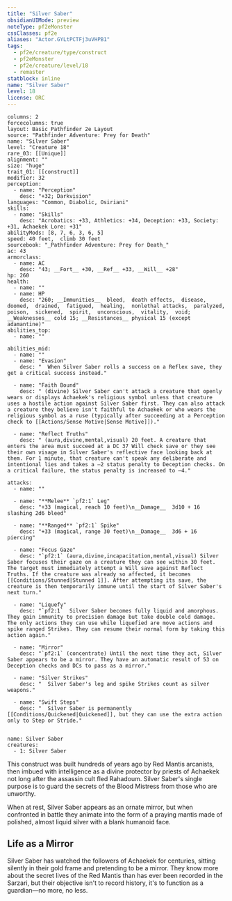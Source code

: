 ```yaml
---
title: "Silver Saber"
obsidianUIMode: preview
noteType: pf2eMonster
cssClasses: pf2e
aliases: "Actor.GYLtPCTFj3uVHPB1" 
tags:
  - pf2e/creature/type/construct
  - pf2eMonster
  - pf2e/creature/level/18
  - remaster
statblock: inline
name: "Silver Saber"
level: 18
license: ORC
---
```


```statblock
columns: 2
forcecolumns: true
layout: Basic Pathfinder 2e Layout
source: "Pathfinder Adventure: Prey for Death"
name: "Silver Saber"
level: "Creature 18"
rare_03: [[Unique]]
alignment: ""
size: "huge"
trait_01: [[construct]]
modifier: 32
perception:
  - name: "Perception"
    desc: "+32; Darkvision"
languages: "Common, Diabolic, Osiriani"
skills:
  - name: "Skills"
    desc: "Acrobatics: +33, Athletics: +34, Deception: +33, Society: +31, Achaekek Lore: +31"
abilityMods: [8, 7, 6, 3, 6, 5]
speed: 40 feet,  climb 30 feet
sourcebook: "_Pathfinder Adventure: Prey for Death_"
ac: 43
armorclass:
  - name: AC
    desc: "43; __Fort__ +30, __Ref__ +33, __Will__ +28"
hp: 260
health:
  - name: ""
  - name: HP
    desc: "260; __Immunities__  bleed,  death effects,  disease,  doomed,  drained,  fatigued,  healing,  nonlethal attacks,  paralyzed,  poison,  sickened,  spirit,  unconscious,  vitality,  void; __Weaknesses__ cold 15; __Resistances__ physical 15 (except adamantine)"
abilities_top:
  - name: ""

abilities_mid:
  - name: ""
  - name: "Evasion"
    desc: "  When Silver Saber rolls a success on a Reflex save, they get a critical success instead."

  - name: "Faith Bound"
    desc: " (divine) Silver Saber can't attack a creature that openly wears or displays Achaekek's religious symbol unless that creature uses a hostile action against Silver Saber first. They can also attack a creature they believe isn't faithful to Achaekek or who wears the religious symbol as a ruse (typically after succeeding at a Perception check to [[Actions/Sense Motive|Sense Motive]])."

  - name: "Reflect Truths"
    desc: " (aura,divine,mental,visual) 20 feet. A creature that enters the area must succeed at a DC 37 Will check save or they see their own visage in Silver Saber's reflective face looking back at them. For 1 minute, that creature can't speak any deliberate and intentional lies and takes a –2 status penalty to Deception checks. On a critical failure, the status penalty is increased to –4."

attacks:
  - name: ""

  - name: "**Melee** `pf2:1` Leg"
    desc: "+33 (magical, reach 10 feet)\n__Damage__  3d10 + 16 slashing 2d6 bleed"

  - name: "**Ranged** `pf2:1` Spike"
    desc: "+33 (magical, range 30 feet)\n__Damage__  3d6 + 16 piercing"

  - name: "Focus Gaze"
    desc: "`pf2:1` (aura,divine,incapacitation,mental,visual) Silver Saber focuses their gaze on a creature they can see within 30 feet. The target must immediately attempt a Will save against Reflect Truths. If the creature was already so affected, it becomes [[Conditions/Stunned|Stunned 1]]. After attempting its save, the creature is then temporarily immune until the start of Silver Saber's next turn."

  - name: "Liquefy"
    desc: "`pf2:1`  Silver Saber becomes fully liquid and amorphous. They gain immunity to precision damage but take double cold damage. The only actions they can use while liquefied are move actions and spike ranged Strikes. They can resume their normal form by taking this action again."

  - name: "Mirror"
    desc: "`pf2:1` (concentrate) Until the next time they act, Silver Saber appears to be a mirror. They have an automatic result of 53 on Deception checks and DCs to pass as a mirror."

  - name: "Silver Strikes"
    desc: "  Silver Saber's leg and spike Strikes count as silver weapons."

  - name: "Swift Steps"
    desc: "  Silver Saber is permanently [[Conditions/Quickened|Quickened]], but they can use the extra action only to Step or Stride."
 
```

```encounter-table
name: Silver Saber
creatures:
  - 1: Silver Saber
```



This construct was built hundreds of years ago by Red Mantis arcanists, then imbued with intelligence as a divine protector by priests of Achaekek not long after the assassin cult fled Rahadoum. Silver Saber's single purpose is to guard the secrets of the Blood Mistress from those who are unworthy.

When at rest, Silver Saber appears as an ornate mirror, but when confronted in battle they animate into the form of a praying mantis made of polished, almost liquid silver with a blank humanoid face.

## Life as a Mirror

Silver Saber has watched the followers of Achaekek for centuries, sitting silently in their gold frame and pretending to be a mirror. They know more about the secret lives of the Red Mantis than has ever been recorded in the Sarzari, but their objective isn't to record history, it's to function as a guardian—no more, no less.
